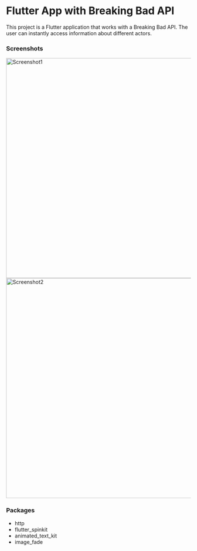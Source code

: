 # Flutter App with Breaking Bad API

This project is a Flutter application that works with a Breaking Bad API. The user can instantly access information about different actors.

<h3 align="left">Screenshots</h3>
<p align="left"> 
<a> 
   <img src="screenshots/bb1.gif" alt="Screenshot1" height="600em"/> 
  </a> 
  <a> 
   <img src="screenshots/bb2.gif" alt="Screenshot2" height="600em"/> 
  </a> 


### Packages
- http
- flutter_spinkit
- animated_text_kit
- image_fade
